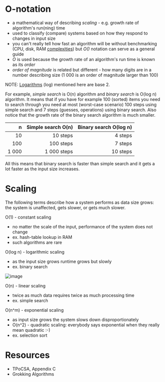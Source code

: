 # O-notation

* a mathematical way of describing *scaling* - e.g. growth rate of algorithm's run(ning) time
* used to classify (compare) systems based on how they respond to changes in input size
* you can't really tell how fast an algorithm will be without benchmarking (CPU, disk, RAM [complexities](http://queue.acm.org/detail.cfm?id=1814327)) but *O()* notation can serve as a general guide
* *O* is used because the growth rate of an algorithm's run time is known as its *order*
* *order of magnitude* is related but different - how many digits are in a number describing size (1 000 is an order of magnitude larger than 100)

NOTE: [Logarithms](https://www.rapidtables.com/calc/math/Log_Calculator.html) (log) mentioned here are base 2.

For example, *simple search* is O(n) algorithm and *binary search* is O(log n) algorithm. It means that if you have for example 100 (sorted) items you need to search through you need at most (worst-case scenario) 100 steps using simple search and 7 steps (guesses, operations) using binary search. Also notice that the growth rate of the binary search algorithm is much smaller.

| n     | Simple search O(n) | Binary search O(log n) |
|------:|-------------------:|-----------------------:|
| 10    | 10 steps           | 4 steps                |
| 100   | 100 steps          | 7 steps                |
| 1 000 | 1 000 steps        | 10 steps               |

All this means that binary search is faster than simple search and it gets a lot faster as the input size increases.

# Scaling

The following terms describe how a system performs as data size grows: the system is unaffected, gets slower, or gets much slower.

O(1) - constant scaling

* no matter the scale of the input, performance of the system does not change
* ex. hash-table lookup in RAM
* such algorithms are rare

O(log n) - logarithmic scaling

* as the input size grows runtime grows but slowly
* ex. binary search

![image](https://user-images.githubusercontent.com/1047259/114350687-d1e13200-9b69-11eb-97e0-b0844da2bca7.png)

O(n) - linear scaling

* twice as much data requires twice as much processing time
* ex. simple search

O(n^m) - exponential scaling

* as input size grows the system slows down disproportionately
* O(n^2) - quadratic scaling: everybody says exponential when they really mean quadratic :-)
* ex. selection sort

# Resources

* TPoCSA, Appendix C
* Grokking Algorithms
